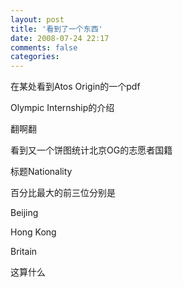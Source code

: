 ```yaml
---
layout: post
title: '看到了一个东西'
date: 2008-07-24 22:17
comments: false
categories: 
---
```

    

在某处看到Atos Origin的一个pdf

Olympic Internship的介绍

翻啊翻

看到又一个饼图统计北京OG的志愿者国籍

标题Nationality

百分比最大的前三位分别是

Beijing

Hong Kong

Britain

这算什么
